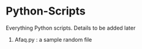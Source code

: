 # Python-Scripts
Everything Python scripts. Details to be added later

<ol>
  <li> Afaq.py : a sample random file</li>
</ol>
